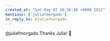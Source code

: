 ```yaml
---
created_at: "Sat May 07 20:36:30 +0000 2022"
mentions: ['juliafmorgado']
in_reply_to: @juliafmorgado
---
```


@juliafmorgado Thanks Julia! 🙏